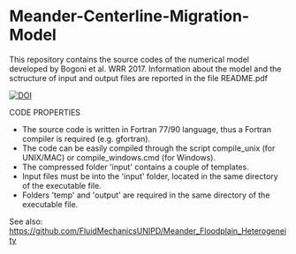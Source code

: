 # Meander-Centerline-Migration-Model
This repository contains the source codes of the numerical model developed by Bogoni et al. WRR 2017.
Information about the model and the sctructure of input and output files are reported in the file README.pdf

[![DOI](https://zenodo.org/badge/95902287.svg)](https://zenodo.org/badge/latestdoi/95902287)

CODE PROPERTIES
* The source code is written in Fortran 77/90 language, thus a Fortran compiler is required (e.g. gfortran).
* The code can be easily compiled through the script compile_unix (for UNIX/MAC) or compile_windows.cmd (for Windows).
* The compressed folder 'input' contains a couple of templates.
* Input files must be into the 'input' folder, located in the same directory of the executable file.
* Folders 'temp' and 'output' are required in the same directory of the executable file.

See also: https://github.com/FluidMechanicsUNIPD/Meander_Floodplain_Heterogeneity
